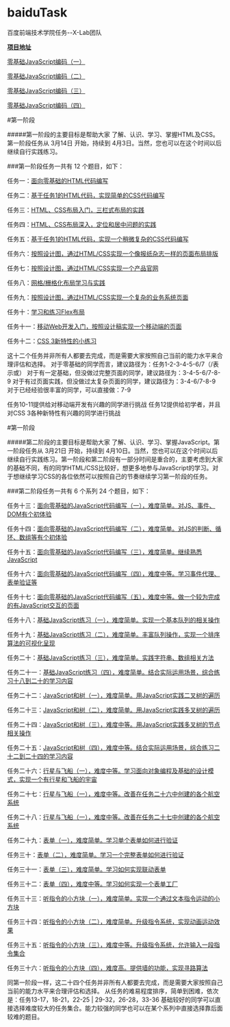 # baiduTask

百度前端技术学院任务--X-Lab团队

[**项目地址**](https://github.com/wadeDra/baiduTask)

[零基础JavaScript编码（一）](https://github.com/wadeDra/baiduTask/blob/master/02-js/task13/index.html)

[零基础JavaScript编码（二）](https://github.com/wadeDra/baiduTask/blob/master/02-js/task14/index.html)

[零基础JavaScript编码（三）](https://github.com/wadeDra/baiduTask/blob/master/02-js/task15/index.html)

[零基础JavaScript编码（四）](https://github.com/wadeDra/baiduTask/blob/master/02-js/task16/)



#第一阶段

#####第一阶段的主要目标是帮助大家 了解、认识、学习、掌握HTML及CSS。第一阶段任务从 3月14日 开始，持续到 4月3日。当然，您也可以在这个时间以后继续自行实践练习。

###第一阶段任务一共有 12 个题目，如下：

任务一：[面向零基础的HTML代码编写](http://ife.baidu.com/task/detail?taskId=1)

任务二：[基于任务1的HTML代码，实现简单的CSS代码编写](http://ife.baidu.com/task/detail?taskId=2)

任务三：[HTML、CSS布局入门，三栏式布局的实践](http://ife.baidu.com/task/detail?taskId=3)

任务四：[HTML、CSS布局深入，定位和居中问题的实践](http://ife.baidu.com/task/detail?taskId=4)

任务五：[基于任务1的HTML代码，实现一个稍微复杂的CSS代码编写](http://ife.baidu.com/task/detail?taskId=5)

任务六：[按照设计图，通过HTML/CSS实现一个像报纸杂志一样的页面布局排版](http://ife.baidu.com/task/detail?taskId=6)

任务七：[按照设计图，通过HTML/CSS实现一个产品官网](http://ife.baidu.com/task/detail?taskId=7)

任务八：[网格/栅格化布局学习与实践](http://ife.baidu.com/task/detail?taskId=8)

任务九：[按照设计图，通过HTML/CSS实现一个复杂的业务系统页面](http://ife.baidu.com/task/detail?taskId=9)

任务十：[学习和练习Flex布局](http://ife.baidu.com/task/detail?taskId=10)

任务十一：[移动Web开发入门，按照设计稿实现一个移动端的页面](http://ife.baidu.com/task/detail?taskId=11)

任务十二：[CSS 3新特性的小练习](http://ife.baidu.com/task/detail?taskId=12)

这十二个任务并非所有人都要去完成，而是需要大家按照自己当前的能力水平来合理评估和选择。
对于零基础的同学而言，建议路径为：任务1-2-3-4-5-6/7（/表示或）
对于有一定基础，但没做过完整页面的同学，建议路径为：3-4-5-6/7-8-9
对于有过页面实践，但没做过太复杂页面的同学，建议路径为：3-4-6/7-8-9
对于已经经验很丰富的同学，可以直接做：7-9

任务10-11提供给对移动端开发有兴趣的同学进行挑战
任务12提供给初学者，并且对CSS 3各种新特性有兴趣的同学进行挑战

#第一阶段

#####第二阶段的主要目标是帮助大家 了解、认识、学习、掌握JavaScript。第一阶段任务从 3月21日 开始，持续到 4月10日。当然，您也可以在这个时间以后继续自行实践练习。第一阶段和第二阶段有一部分时间是重合的，主要考虑到大家的基础不同，有的同学HTML/CSS比较好，想更多地参与JavaScript的学习。对于想继续学习CSS的各位依然可以按照自己的节奏继续学习第一阶段的任务。

###第二阶段任务一共有 6 个系列 24 个题目，如下：

任务十三：[面向零基础的JavaScript代码编写（一），难度简单。对JS、事件、DOM有个初体验](http://ife.baidu.com/task/detail?taskId=13)

任务十四：[面向零基础的JavaScript代码编写（二），难度简单。对JS的判断、循环、数组等有个初体验](http://ife.baidu.com/task/detail?taskId=14)

任务十五：[面向零基础的JavaScript代码编写（三），难度简单。继续熟悉JavaScript](http://ife.baidu.com/task/detail?taskId=15)

任务十六：[面向零基础的JavaScript代码编写（四），难度中等。学习事件代理、表单验证等](http://ife.baidu.com/task/detail?taskId=16)

任务十七：[面向零基础的JavaScript代码编写（五），难度中等。做一个较为完成的有JavaScript交互的页面](http://ife.baidu.com/task/detail?taskId=17)

任务十八：[基础JavaScript练习（一），难度简单。实现一个基本队列的相关操作](http://ife.baidu.com/task/detail?taskId=18)

任务十九：[基础JavaScript练习（二），难度简单。丰富队列操作，实现一个排序算法的可视化呈现](http://ife.baidu.com/task/detail?taskId=19)

任务二十：[基础JavaScript练习（三），难度简单。实践字符串、数组相关方法](http://ife.baidu.com/task/detail?taskId=20)

任务二十一：[基础JavaScript练习（四），难度简单。结合实际运用场景，综合练习十八到二十的学习内容](http://ife.baidu.com/task/detail?taskId=21)

任务二十二：[JavaScript和树（一），难度简单。用JavaScript实践二叉树的遍历](http://ife.baidu.com/task/detail?taskId=22)

任务二十三：[JavaScript和树（二），难度简单。用JavaScript实践多叉树的遍历](http://ife.baidu.com/task/detail?taskId=23)

任务二十四：[JavaScript和树（三），难度中等。用JavaScript实践多叉树的节点相关操作](http://ife.baidu.com/task/detail?taskId=24)

任务二十五：[JavaScript和树（四），难度中等。结合实际运用场景，综合练习二十二到二十四的学习内容](http://ife.baidu.com/task/detail?taskId=25)

任务二十六：[行星与飞船（一），难度中等。学习面向对象编程及基础的设计模式，实现一个有行星和飞船的宇宙](http://ife.baidu.com/task/detail?taskId=26)

任务二十七：[行星与飞船（一），难度中等。改善在任务二十六中创建的各个航空系统](http://ife.baidu.com/task/detail?taskId=27)

任务二十八：[行星与飞船（一），难度中等。改善在任务二十七中创建的各个航空系统](http://ife.baidu.com/task/detail?taskId=28)

任务二十九：[表单（一），难度简单。学习单个表单如何进行验证](http://ife.baidu.com/task/detail?taskId=29)

任务三十：[表单（二），难度简单。学习一个完整表单如何进行验证](http://ife.baidu.com/task/detail?taskId=30)

任务三十一：[表单（三），难度简单。学习如何实现联动表单](http://ife.baidu.com/task/detail?taskId=31)

任务三十二：[表单（四），难度中等。学习如何实现一个表单工厂](http://ife.baidu.com/task/detail?taskId=32)

任务三十三：[听指令的小方块（一），难度简单。实现一个通过文本指令运动的小方块](http://ife.baidu.com/task/detail?taskId=33)

任务三十四：[听指令的小方块（二），难度简单。升级指令系统，实现动画运动效果](http://ife.baidu.com/task/detail?taskId=34)

任务三十五：[听指令的小方块（三），难度中等。升级指令系统，允许输入一段指令集合](http://ife.baidu.com/task/detail?taskId=35)

任务三十六：[听指令的小方块（四），难度高。提供墙的功能，实现寻路算法](http://ife.baidu.com/task/detail?taskId=36)


同第一阶段一样，这二十四个任务并非所有人都要去完成，而是需要大家按照自己当前的能力水平来合理评估和选择。
从任务的难易程度排序，简单到困难，依次是：任务13-17，18-21，22-25 | 29-32，26-28，33-36
基础较好的同学可以直接选择难度较大的任务集合。能力较强的同学也可以在某个系列中直接选择靠后面较难的题目。